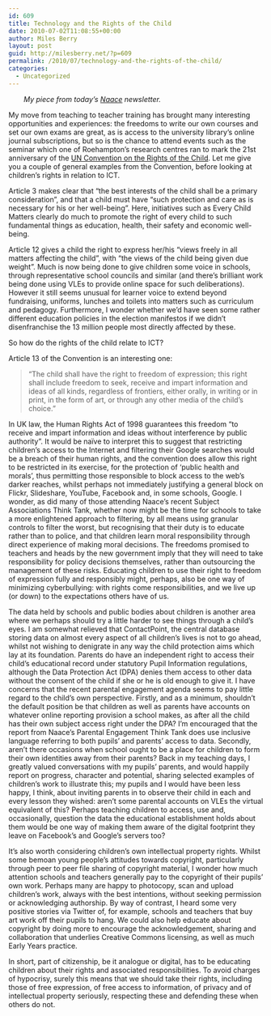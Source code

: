 ```yaml
---
id: 609
title: Technology and the Rights of the Child
date: 2010-07-02T11:08:55+00:00
author: Miles Berry
layout: post
guid: http://milesberry.net/?p=609
permalink: /2010/07/technology-and-the-rights-of-the-child/
categories:
  - Uncategorized
---
```

<p style="padding-left: 30px;">
  <em>My piece from today&#8217;s <a href="http://www.naace.co.uk">Naace</a> newsletter.</em>
</p>

My move from teaching to teacher training has brought many interesting opportunities and experiences: the freedoms to write our own courses and set our own exams are great, as is access to the university library’s online journal subscriptions, but so is the chance to attend events such as the seminar which one of Roehampton’s research centres ran to mark the 21st anniversary of the [UN Convention on the Rights of the Child](http://www2.ohchr.org/english/law/crc.htm). Let me give you a couple of general examples from the Convention, before looking at children’s rights in relation to ICT.<!--more-->

Article 3 makes clear that “the best interests of the child shall be a primary consideration”, and that a child must have “such protection and care as is necessary for his or her well-being”. Here, initiatives such as Every Child Matters clearly do much to promote the right of every child to such fundamental things as education, health, their safety and economic well-being.

Article 12 gives a child the right to express her/his “views freely in all matters affecting the child”, with “the views of the child being given due weight”. Much is now being done to give children some voice in schools, through representative school councils and similar (and there’s brilliant work being done using VLEs to provide online space for such deliberations). However it still seems unusual for learner voice to extend beyond fundraising, uniforms, lunches and toilets into matters such as curriculum and pedagogy. Furthermore, I wonder whether we’d have seen some rather different education policies in the election manifestos if we didn’t disenfranchise the 13 million people most directly affected by these.

So how do the rights of the child relate to ICT?

Article 13 of the Convention is an interesting one:

> “The child shall have the right to freedom of expression; this right shall include freedom to seek, receive and impart information and ideas of all kinds, regardless of frontiers, either orally, in writing or in print, in the form of art, or through any other media of the child&#8217;s choice.”

In UK law, the Human Rights Act of 1998 guarantees this freedom “to receive and impart information and ideas without interference by public authority”. It would be naïve to interpret this to suggest that restricting children’s access to the Internet and filtering their Google searches would be a breach of their human rights, and the convention does allow this right to be restricted in its exercise, for the protection of ‘public health and morals’, thus permitting those responsible to block access to the web’s darker reaches, whilst perhaps not immediately justifying a general block on Flickr, Slideshare, YouTube, Facebook and, in some schools, Google. I wonder, as did many of those attending Naace’s recent Subject Associations Think Tank, whether now might be the time for schools to take a more enlightened approach to filtering, by all means using granular controls to filter the worst, but recognising that their duty is to educate rather than to police, and that children learn moral responsibility through direct experience of making moral decisions. The freedoms promised to teachers and heads by the new government imply that they will need to take responsibility for policy decisions themselves, rather than outsourcing the management of these risks. Educating children to use their right to freedom of expression fully and responsibly might, perhaps, also be one way of minimizing cyberbullying: with rights come responsibilities, and we live up (or down) to the expectations others have of us.

The data held by schools and public bodies about children is another area where we perhaps should try a little harder to see things through a child’s eyes. I am somewhat relieved that ContactPoint, the central database storing data on almost every aspect of all children’s lives is not to go ahead, whilst not wishing to denigrate in any way the child protection aims which lay at its foundation. Parents do have an independent right to access their child’s educational record under statutory Pupil Information regulations, although the Data Protection Act (DPA) denies them access to other data without the consent of the child if she or he is old enough to give it. I have concerns that the recent parental engagement agenda seems to pay little regard to the child’s own perspective. Firstly, and as a minimum, shouldn’t the default position be that children as well as parents have accounts on whatever online reporting provision a school makes, as after all the child has their own subject access right under the DPA? I’m encouraged that the report from Naace’s Parental Engagement Think Tank does use inclusive language referring to both pupils’ and parents’ access to data. Secondly, aren’t there occasions when school ought to be a place for children to form their own identities away from their parents? Back in my teaching days, I greatly valued conversations with my pupils’ parents, and would happily report on progress, character and potential, sharing selected examples of children’s work to illustrate this; my pupils and I would have been less happy, I think, about inviting parents in to observe their child in each and every lesson they wished: aren’t some parental accounts on VLEs the virtual equivalent of this? Perhaps teaching children to access, use and, occasionally, question the data the educational establishment holds about them would be one way of making them aware of the digital footprint they leave on Facebook’s and Google’s servers too?

It’s also worth considering children’s own intellectual property rights. Whilst some bemoan young people’s attitudes towards copyright, particularly through peer to peer file sharing of copyright material, I wonder how much attention schools and teachers generally pay to the copyright of their pupils’ own work. Perhaps many are happy to photocopy, scan and upload children’s work, always with the best intentions, without seeking permission or acknowledging authorship. By way of contrast, I heard some very positive stories via Twitter of, for example, schools and teachers that buy art work off their pupils to hang. We could also help educate about copyright by doing more to encourage the acknowledgement, sharing and collaboration that underlies Creative Commons licensing, as well as much Early Years practice.

In short, part of citizenship, be it analogue or digital, has to be educating children about their rights and associated responsibilities. To avoid charges of hypocrisy, surely this means that we should take their rights, including those of free expression, of free access to information, of privacy and of intellectual property seriously, respecting these and defending these when others do not.